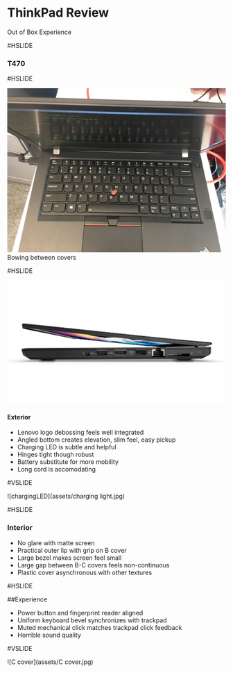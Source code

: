 
# ThinkPad Review

Out of Box Experience

#HSLIDE

### T470

#HSLIDE

![image of bowing](assets/IMG_2503.JPG)
Bowing between covers

#HSLIDE

![Acover](assets/opening.jpg)

#### Exterior
- Lenovo logo debossing feels well integrated
- Angled bottom creates elevation, slim feel, easy pickup
- Charging LED is subtle and helpful
- Hinges tight though robust
- Battery substitute for more mobility
- Long cord is accomodating 

#VSLIDE

![chargingLED](assets/charging light.jpg)


#HSLIDE

### Interior
- No glare with matte screen
- Practical outer lip with grip on B cover
- Large bezel makes screen feel small
- Large gap between B-C covers feels non-continuous
- Plastic cover asynchronous with other textures
    
#HSLIDE

##Experience
- Power button and fingerprint reader aligned
- Uniform keyboard bevel synchronizes with trackpad
- Muted mechanical click matches trackpad click feedback
- Horrible sound quality

#VSLIDE

![C cover](assets/C cover.jpg)



